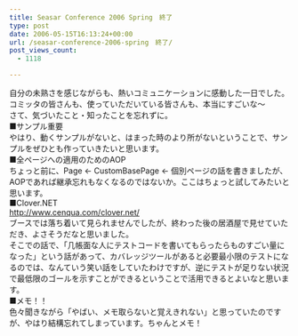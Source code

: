 ```yaml
---
title: Seasar Conference 2006 Spring　終了
type: post
date: 2006-05-15T16:13:24+00:00
url: /seasar-conference-2006-spring　終了/
post_views_count:
  - 1118

---
```

自分の未熟さを感じながらも、熱いコミュニケーションに感動した一日でした。  
コミッタの皆さんも、使っていただいている皆さんも、本当にすごいな～  
さて、気づいたこと・知ったことを忘れずに。  
■サンプル重要  
やはり、動くサンプルがないと、はまった時のより所がないということで、サンプルをぜひとも作っていきたいと思います。  
■全ページへの適用のためのAOP  
ちょっと前に、Page ← CustomBasePage ← 個別ページの話を書きましたが、AOPであれば継承忘れもなくなるのではないか。ここはちょっと試してみたいと思います。  
■Clover.NET  
<http://www.cenqua.com/clover.net/>  
ブースでは落ち着いて見られませんでしたが、終わった後の居酒屋で見せていただき、よさそうだなと思いました。  
そこでの話で、「几帳面な人にテストコードを書いてもらったらものすごい量になった」という話があって、カバレッジツールがあると必要最小限のテストになるのでは、なんていう笑い話をしていたわけですが、逆にテストが足りない状況で最低限のゴールを示すことができるということで活用できるとよいなと思います。  
■メモ！！  
色々聞きながら「やばい、メモ取らないと覚えきれない」と思っていたのですが、やはり結構忘れてしまっています。ちゃんとメモ！